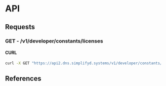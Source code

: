 # API

## Requests

### **GET** - /v1/developer/constants/licenses

#### CURL

```sh
curl -X GET "https://api2.dns.simplifyd.systems/v1/developer/constants/licenses"
```

## References


